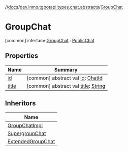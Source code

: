 //[docs](../../../index.md)/[dev.inmo.tgbotapi.types.chat.abstracts](../index.md)/[GroupChat](index.md)



# GroupChat  
 [common] interface [GroupChat](index.md) : [PublicChat](../-public-chat/index.md)   


## Properties  
  
|  Name |  Summary | 
|---|---|
| <a name="dev.inmo.tgbotapi.types.chat.abstracts/GroupChat/id/#/PointingToDeclaration/"></a>[id](index.md#%5Bdev.inmo.tgbotapi.types.chat.abstracts%2FGroupChat%2Fid%2F%23%2FPointingToDeclaration%2F%5D%2FProperties%2F625018081)| <a name="dev.inmo.tgbotapi.types.chat.abstracts/GroupChat/id/#/PointingToDeclaration/"></a> [common] abstract val [id](index.md#%5Bdev.inmo.tgbotapi.types.chat.abstracts%2FGroupChat%2Fid%2F%23%2FPointingToDeclaration%2F%5D%2FProperties%2F625018081): [ChatId](../../dev.inmo.tgbotapi.types/-chat-id/index.md)   <br>|
| <a name="dev.inmo.tgbotapi.types.chat.abstracts/GroupChat/title/#/PointingToDeclaration/"></a>[title](index.md#%5Bdev.inmo.tgbotapi.types.chat.abstracts%2FGroupChat%2Ftitle%2F%23%2FPointingToDeclaration%2F%5D%2FProperties%2F625018081)| <a name="dev.inmo.tgbotapi.types.chat.abstracts/GroupChat/title/#/PointingToDeclaration/"></a> [common] abstract val [title](index.md#%5Bdev.inmo.tgbotapi.types.chat.abstracts%2FGroupChat%2Ftitle%2F%23%2FPointingToDeclaration%2F%5D%2FProperties%2F625018081): [String](https://kotlinlang.org/api/latest/jvm/stdlib/kotlin/-string/index.html)   <br>|


## Inheritors  
  
|  Name | 
|---|
| <a name="dev.inmo.tgbotapi.types.chat/GroupChatImpl///PointingToDeclaration/"></a>[GroupChatImpl](../../dev.inmo.tgbotapi.types.chat/-group-chat-impl/index.md)|
| <a name="dev.inmo.tgbotapi.types.chat.abstracts/SupergroupChat///PointingToDeclaration/"></a>[SupergroupChat](../-supergroup-chat/index.md)|
| <a name="dev.inmo.tgbotapi.types.chat.abstracts.extended/ExtendedGroupChat///PointingToDeclaration/"></a>[ExtendedGroupChat](../../dev.inmo.tgbotapi.types.chat.abstracts.extended/-extended-group-chat/index.md)|

